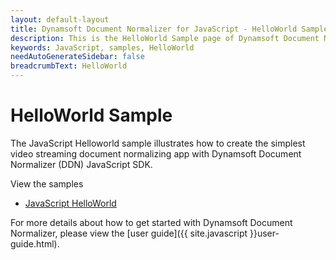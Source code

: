 ```yaml
---
layout: default-layout
title: Dynamsoft Document Normalizer for JavaScript - HelloWorld Sample
description: This is the HelloWorld Sample page of Dynamsoft Document Normalizer for JavaScript SDK.
keywords: JavaScript, samples, HelloWorld
needAutoGenerateSidebar: false
breadcrumbText: HelloWorld
---
```


# HelloWorld Sample

The JavaScript Helloworld sample illustrates how to create the simplest video streaming document normalizing app with Dynamsoft Document Normalizer (DDN) JavaScript SDK.

View the samples

- <a href="https://github.com/Dynamsoft/document-normalizer-mobile-samples/tree/main/javascript/HelloWorld/" target="_blank">JavaScript HelloWorld</a>

For more details about how to get started with Dynamsoft Document Normalizer, please view the [user guide]({{ site.javascript }}user-guide.html).
